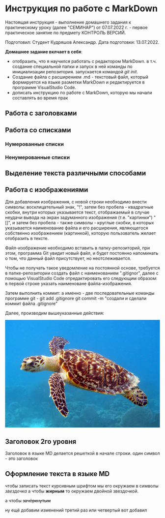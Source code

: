 # Инструкция по работе с MarkDown

Настоящая инструкция - выполнение домашнего задания к практическому уроку (далее "СЕМИНАР")
от 07.07.2022 г. -  первое практическое занятие по предмету КОНТРОЛЬ ВЕРСИЙ.

Подготовил: Студент Кудряшов Александр.
Дата подготовки: 13.07.2022.

**Домашнее задание вклчает в себя**:
* отобразить, что я научился работать с редактором MarkDown.
  в т.ч. создание специальной папки и запуск в ней команды по инициализации репозитория.
  запускается командой *git init*.
* Создание файла с расширением .md - текстовый файл, который формируется на языке разметки MarkDown и редактируется в программе VisualStudio Code.
* дописать инструкцию по работе с MarkDown, которую мы начали составлять во время прак

## Работа с заголовками

## Работа со списками

### Нумерованные списки

### Ненумерованные списки




## Выделение текста различными способами


## Работа с изображениями

Для добавления изображения, с новой строки необходимо внести символы: восклицательный знак, "!", затем без пробела - квадратные скобки, внутри которых указывается текст, отображаемый в случае неудачи вывода на экран задуманного изображения (т.е. "картинки") "[]", и затем без пробела - также символы - круглые скобки, в которых указывается наименование файла и его расширения, являющегося собственно изображением (картинкой), которую пользователь желает отобразить в тексте.

Файл-изображение необходимо вставить в папку-репозиторий, при этом, программа Git увидит новый файл, и будет постоянно напоминать о том, что данный файл присутствует, но неотслеживается. 

Чтобы не получать такое уведомление на постоянной основе, требуется в папке-репозитории создать файл с наименованием ".gitignor", далее с помощью VisualStudio Code отредактировать его следующим образом: в первой строке указать наименоване файла-изображения. 

Затем выполнить коммит: 
а именно - две последовательные команды программе git - 
git add .gitignore
git commit -m "создали и сделали коммит файла .gitignore"

Далее, производим вышеуказанные действия:

![Здесь должна быть черепашка](SeaTurtle.jpg)


## Заголовок 2го уровня

Заголовок в языке MD делается решеткой в начале строки. 
один символ - это заголовок 

## Оформление текста в языке MD

чтобы записать текст курсивным шрифтом мы его окружаем в символы *звездочка* а чтобы **жирным** то окружаем двойной звездочкой.

а чтобы ~~зачёркнутым~~ 

ну ещё добавим изменений третий раз или четвертый
вот добавил
